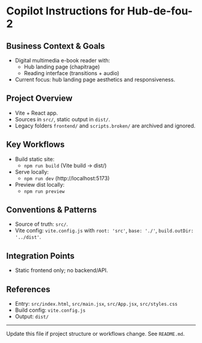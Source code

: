 # Copilot Instructions for Hub-de-fou-2

## Business Context & Goals
- Digital multimedia e-book reader with:
  - Hub landing page (chapitrage)
  - Reading interface (transitions + audio)
- Current focus: hub landing page aesthetics and responsiveness.

## Project Overview
- Vite + React app.
- Sources in `src/`, static output in `dist/`.
- Legacy folders `frontend/` and `scripts.broken/` are archived and ignored.

## Key Workflows
- Build static site:
  - `npm run build` (Vite build -> dist/)
- Serve locally:
  - `npm run dev` (http://localhost:5173)
- Preview dist locally:
  - `npm run preview`

## Conventions & Patterns
- Source of truth: `src/`.
- Vite config: `vite.config.js` with `root: 'src'`, `base: './'`, `build.outDir: '../dist'`.

## Integration Points
- Static frontend only; no backend/API.

## References
- Entry: `src/index.html`, `src/main.jsx`, `src/App.jsx`, `src/styles.css`
- Build config: `vite.config.js`
- Output: `dist/`

---
Update this file if project structure or workflows change. See `README.md`.
